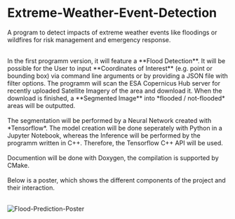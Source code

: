 # Extreme-Weather-Event-Detection
A program to detect impacts of extreme weather events like floodings or wildfires for risk management and emergency response. 

<br>
In the first programm version, it will feature a **Flood Detection**. It will be possible for the User to input **Coordinates of Interest** (e.g. point or bounding box) via command line arguments or by providing a JSON file with filter options. The programm will scan the ESA Copernicus Hub server for recently uploaded Satellite Imagery of the area and download it. When the download is finished, a **Segmented Image** into *flooded / not-flooded* areas will be outputted. 
<br> <br>
The segmentation will be performed by a Neural Network created with *Tensorflow*. The model creation will be done seperately with Python in a Jupyter Notebook, whereas the Inference will be performed by the programm written in C++. Therefore, the Tensorflow C++ API will be used.
<br> <br>
Documention will be done with Doxygen, the compilation is supported by CMake.
<br> <br>
Below is a poster, which shows the different components of the project and their interaction.
<br> <br>

![Flood-Prediction-Poster](https://user-images.githubusercontent.com/78846141/143872262-ac91c6f8-fb7d-4438-89de-4b46798a74d7.png)
